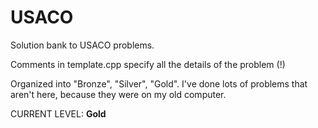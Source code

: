 # USACO
Solution bank to USACO problems.

Comments in template.cpp specify all the details of the problem (!)

Organized into "Bronze", "Silver", "Gold". I've done lots of problems that aren't here, because they were on my old computer.

CURRENT LEVEL: **Gold**
